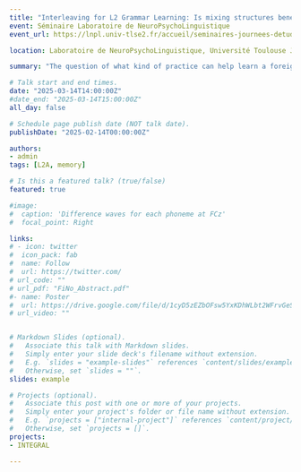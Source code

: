 ```yaml
---
title: "Interleaving for L2 Grammar Learning: Is mixing structures beneficial?"
event: Séminaire Laboratoire de NeuroPsychoLinguistique
event_url: https://lnpl.univ-tlse2.fr/accueil/seminaires-journees-detude/seminaire-lnpl-interleaving-for-l2-grammar-learning-is-mixing-structures-beneficial-maud-pelissier-altae-urp-3967-universite-paris-cite

location: Laboratoire de NeuroPsychoLinguistique, Université Toulouse Jean Jaurès, France

summary: "The question of what kind of practice can help learn a foreign language (L2) has been the object of much research in the field of second language acquisition. Although targeted practice cannot suffice to attain proficiency in L2 because meaningful interactions are required, it has nevertheless proved to be beneficial (Nakata & Suzuki, 2019). One such technique of targeted practice has been the object of recent research and shows promising results: interleaved (vs. blocked) practice. Interleaved practice consists in mixing different categories of items to be learned, or different types of exercises, instead of blocking them together. This type of practice is particularly beneficial for learning to distinguish different categories that seem similar, e.g., painting styles (Kang & Pashler, 2012), bird species (Birnbaum et al., 2013), mathematical functions (e.g., Rohrer & Taylor, 2007), or conjugated verb forms in a foreign language (Pan et al., 2019). It therefore has potential to help learners acquire syntactic structures that are difficult to master because they look similar but obey different rules, in particular the use of inversion in English in main vs. embedded WH- questions or the difference between DO-support constructions and the perfect aspect using auxiliary HAVE. In this talk, I will review recent conflicting evidence for the effectiveness of interleaved practice and present preliminary results of a study conducted with 48 intermediate French learners of English studying inversion and DO vs HAVE auxiliary constructions in an interleaved vs. blocked manner."

# Talk start and end times.
date: "2025-03-14T14:00:00Z"
#date_end: "2025-03-14T15:00:00Z"
all_day: false

# Schedule page publish date (NOT talk date).
publishDate: "2025-02-14T00:00:00Z"

authors: 
- admin
tags: [L2A, memory]

# Is this a featured talk? (true/false)
featured: true

#image:
#  caption: 'Difference waves for each phoneme at FCz'
#  focal_point: Right

links:
# - icon: twitter
#  icon_pack: fab
#  name: Follow
#  url: https://twitter.com/
# url_code: ""
# url_pdf: "FiNo_Abstract.pdf"
#- name: Poster
#  url: https://drive.google.com/file/d/1cyD5zEZbOFsw5YxKDhWLbt2WFrvGeSnr/view?usp=sharing
# url_video: ""


# Markdown Slides (optional).
#   Associate this talk with Markdown slides.
#   Simply enter your slide deck's filename without extension.
#   E.g. `slides = "example-slides"` references `content/slides/example-slides.md`.
#   Otherwise, set `slides = ""`.
slides: example

# Projects (optional).
#   Associate this post with one or more of your projects.
#   Simply enter your project's folder or file name without extension.
#   E.g. `projects = ["internal-project"]` references `content/project/deep-learning/index.md`.
#   Otherwise, set `projects = []`.
projects:
- INTEGRAL

---
```

